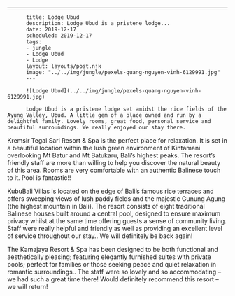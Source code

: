 ---
          title: Lodge Ubud
          description: Lodge Ubud is a pristene lodge...
          date: 2019-12-17
          scheduled: 2019-12-17
          tags:
          - jungle
          - Lodge Ubud
          - Lodge
          layout: layouts/post.njk
          image: "../../img/jungle/pexels-quang-nguyen-vinh-6129991.jpg"
          ---
          
          ![Lodge Ubud](../../img/jungle/pexels-quang-nguyen-vinh-6129991.jpg)
          
          Lodge Ubud is a pristene lodge set amidst the rice fields of the Ayung Valley, Ubud. A little gem of a place owned and run by a delightful family. Lovely rooms, great food, personal service and beautiful surroundings. We really enjoyed our stay there.

Kremsir Tegal Sari Resort & Spa is the perfect place for relaxation. It is set in a beautiful location within the lush green environment of Kintamani overlooking Mt Batur and Mt Batukaru, Bali’s highest peaks. The resort’s friendly staff are more than willing to help you discover the natural beauty of this area. Rooms are very comfortable with an authentic Balinese touch to it. Pool is fantastic!!

KubuBali Villas is located on the edge of Bali’s famous rice terraces and offers sweeping views of lush paddy fields and the majestic Gunung Agung (the highest mountain in Bali). The resort consists of eight traditional Balinese houses built around a central pool, designed to ensure maximum privacy whilst at the same time offering guests a sense of community living. Staff were really helpful and friendly as well as providing an excellent level of service throughout our stay.. We will definitely be back again!

The Kamajaya Resort & Spa has been designed to be both functional and aesthetically pleasing; featuring elegantly furnished suites with private pools; perfect for families or those seeking peace and quiet relaxation in romantic surroundings.. The staff were so lovely and so accommodating – we had such a great time there! Would definitely recommend this resort – we will return!